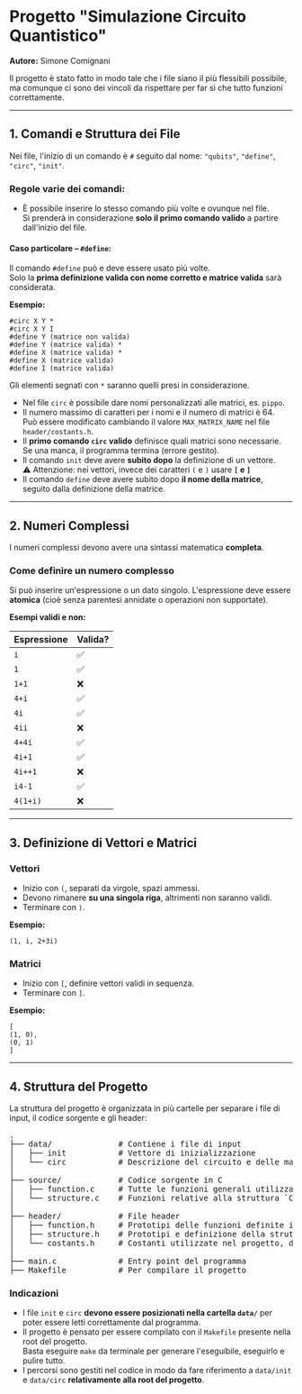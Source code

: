 # Progetto "Simulazione Circuito Quantistico"

**Autore:** Simone Comignani

Il progetto è stato fatto in modo tale che i file siano il più flessibili possibile,  
ma comunque ci sono dei vincoli da rispettare per far sì che tutto funzioni correttamente.

---

## 1. Comandi e Struttura dei File

Nei file, l'inizio di un comando è `#` seguito dal nome: `"qubits"`, `"define"`, `"circ"`, `"init"`.

### Regole varie dei comandi:

- È possibile inserire lo stesso comando più volte e ovunque nel file.  
  Si prenderà in considerazione **solo il primo comando valido** a partire dall'inizio del file.

#### **Caso particolare – `#define`:**

Il comando `#define` può e deve essere usato più volte.  
Solo la **prima definizione valida con nome corretto e matrice valida** sarà considerata.

**Esempio:**

```
#circ X Y *  
#circ X Y I  
#define Y (matrice non valida)  
#define Y (matrice valida) *  
#define X (matrice valida) *  
#define X (matrice valida)  
#define I (matrice valida)
```

Gli elementi segnati con `*` saranno quelli presi in considerazione.

- Nel file `circ` è possibile dare nomi personalizzati alle matrici, es. `pippo`.
- Il numero massimo di caratteri per i nomi e il numero di matrici è 64.  
  Può essere modificato cambiando il valore `MAX_MATRIX_NAME` nel file `header/costants.h`.
- Il **primo comando `circ` valido** definisce quali matrici sono necessarie. Se una manca, il programma termina (errore gestito).
- Il comando `init` deve avere **subito dopo** la definizione di un vettore.  
  ⚠️ Attenzione: nei vettori, invece dei caratteri `(` e `)` usare **`[` e `]`**
- Il comando `define` deve avere subito dopo **il nome della matrice**, seguito dalla definizione della matrice.

---

## 2. Numeri Complessi

I numeri complessi devono avere una sintassi matematica **completa**.

### Come definire un numero complesso

Si può inserire un'espressione o un dato singolo. L'espressione deve essere **atomica** (cioè senza parentesi annidate o operazioni non supportate).

**Esempi validi e non:**

| Espressione | Valida? |
|-------------|---------|
| `i`         | ✅       |
| `1`         | ✅       |
| `1+1`       | ❌       |
| `4+i`       | ✅       |
| `4i`        | ✅       |
| `4ii`       | ❌       |
| `4+4i`      | ✅       |
| `4i+1`      | ✅       |
| `4i++1`     | ❌       |
| `i4-1`      | ✅       |
| `4(1+i)`    | ❌       |

---

## 3. Definizione di Vettori e Matrici

### Vettori

- Inizio con `(`, separati da virgole, spazi ammessi.
- Devono rimanere **su una singola riga**, altrimenti non saranno validi.
- Terminare con `)`.

**Esempio:**

```
(1, i, 2+3i)
```

### Matrici

- Inizio con `[`, definire vettori validi in sequenza.
- Terminare con `]`.

**Esempio:**

```
[
(1, 0),
(0, 1)
]
```

---

## 4. Struttura del Progetto

La struttura del progetto è organizzata in più cartelle per separare i file di input, il codice sorgente e gli header:

<pre>
.
├── data/              # Contiene i file di input
│   ├── init           # Vettore di inizializzazione
│   └── circ           # Descrizione del circuito e delle matrici
│
├── source/            # Codice sorgente in C
│   ├── function.c     # Tutte le funzioni generali utilizzate nel progetto
│   └── structure.c    # Funzioni relative alla struttura `Complex`
│
├── header/            # File header
│   ├── function.h     # Prototipi delle funzioni definite in function.c
│   ├── structure.h    # Prototipi e definizione della struttura `Complex`
│   └── costants.h     # Costanti utilizzate nel progetto, definite con `#define`
│
├── main.c             # Entry point del programma
├── Makefile           # Per compilare il progetto
</pre>

### Indicazioni

- I file `init` e `circ` **devono essere posizionati nella cartella `data/`** per poter essere letti correttamente dal programma.
- Il progetto è pensato per essere compilato con il `Makefile` presente nella root del progetto.  
  Basta eseguire `make` da terminale per generare l'eseguibile, eseguirlo e pulire tutto.
- I percorsi sono gestiti nel codice in modo da fare riferimento a `data/init` e `data/circ` **relativamente alla root del progetto**.

